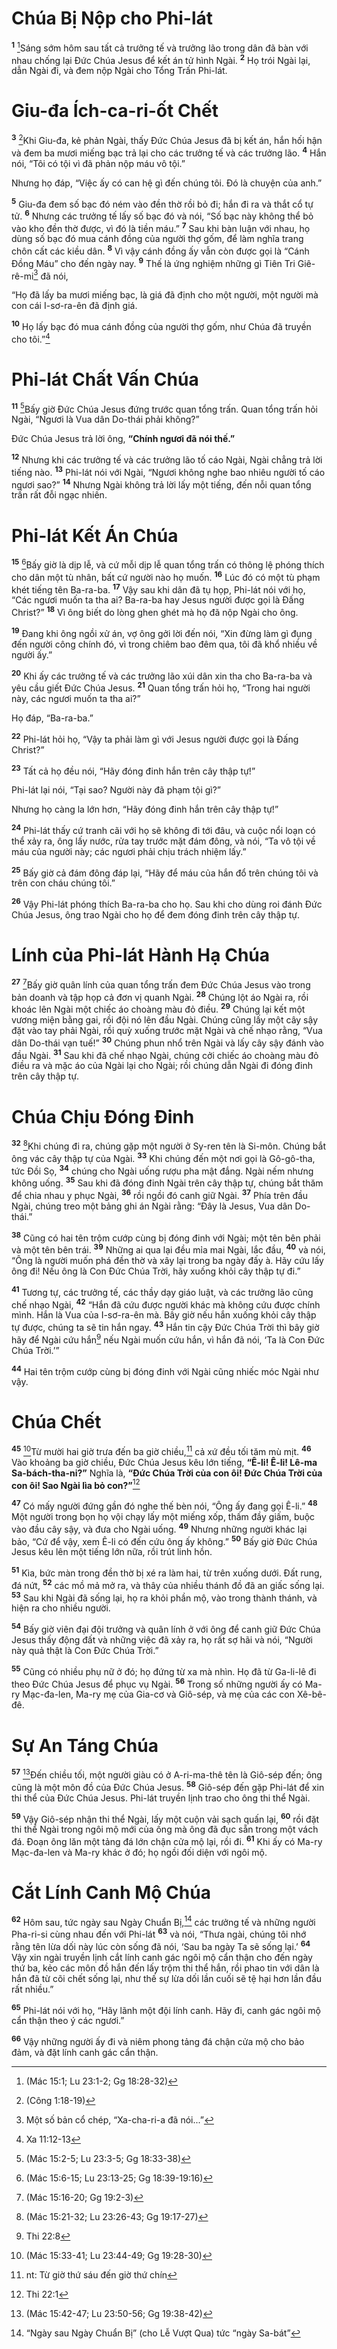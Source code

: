 # Chúa Bị Nộp cho Phi-lát

<sup><b>1</b></sup> [^1@-f02d5b51-ef03-4ffe-a4cb-ec246eef212a]Sáng sớm hôm sau tất cả trưởng tế và trưởng lão trong dân đã bàn với nhau chống lại Đức Chúa Jesus để kết án tử hình Ngài. <sup><b>2</b></sup> Họ trói Ngài lại, dẫn Ngài đi, và đem nộp Ngài cho Tổng Trấn Phi-lát.

# Giu-đa Ích-ca-ri-ốt Chết

<sup><b>3</b></sup> [^2@-f02d5b51-ef03-4ffe-a4cb-ec246eef212a]Khi Giu-đa, kẻ phản Ngài, thấy Đức Chúa Jesus đã bị kết án, hắn hối hận và đem ba mươi miếng bạc trả lại cho các trưởng tế và các trưởng lão. <sup><b>4</b></sup> Hắn nói, “Tôi có tội vì đã phản nộp máu vô tội.”

Nhưng họ đáp, “Việc ấy có can hệ gì đến chúng tôi. Đó là chuyện của anh.”

<sup><b>5</b></sup> Giu-đa đem số bạc đó ném vào đền thờ rồi bỏ đi; hắn đi ra và thắt cổ tự tử. <sup><b>6</b></sup> Nhưng các trưởng tế lấy số bạc đó và nói, “Số bạc này không thể bỏ vào kho đền thờ được, vì đó là tiền máu.” <sup><b>7</b></sup> Sau khi bàn luận với nhau, họ dùng số bạc đó mua cánh đồng của người thợ gốm, để làm nghĩa trang chôn cất các kiều dân. <sup><b>8</b></sup> Vì vậy cánh đồng ấy vẫn còn được gọi là “Cánh Đồng Máu” cho đến ngày nay. <sup><b>9</b></sup> Thế là ứng nghiệm những gì Tiên Tri Giê-rê-mi[^1-f02d5b51-ef03-4ffe-a4cb-ec246eef212a] đã nói,

“Họ đã lấy ba mươi miếng bạc, là giá đã định cho một người, một người mà con cái I-sơ-ra-ên đã định giá.

<sup><b>10</b></sup> Họ lấy bạc đó mua cánh đồng của người thợ gốm, như Chúa đã truyền cho tôi.”[^2-f02d5b51-ef03-4ffe-a4cb-ec246eef212a]

# Phi-lát Chất Vấn Chúa

<sup><b>11</b></sup> [^3@-f02d5b51-ef03-4ffe-a4cb-ec246eef212a]Bấy giờ Đức Chúa Jesus đứng trước quan tổng trấn. Quan tổng trấn hỏi Ngài, “Ngươi là Vua dân Do-thái phải không?”

Đức Chúa Jesus trả lời ông, **“Chính ngươi đã nói thế.”**

<sup><b>12</b></sup> Nhưng khi các trưởng tế và các trưởng lão tố cáo Ngài, Ngài chẳng trả lời tiếng nào. <sup><b>13</b></sup> Phi-lát nói với Ngài, “Ngươi không nghe bao nhiêu người tố cáo ngươi sao?” <sup><b>14</b></sup> Nhưng Ngài không trả lời lấy một tiếng, đến nỗi quan tổng trấn rất đỗi ngạc nhiên.

# Phi-lát Kết Án Chúa

<sup><b>15</b></sup> [^4@-f02d5b51-ef03-4ffe-a4cb-ec246eef212a]Bấy giờ là dịp lễ, và cứ mỗi dịp lễ quan tổng trấn có thông lệ phóng thích cho dân một tù nhân, bất cứ người nào họ muốn. <sup><b>16</b></sup> Lúc đó có một tù phạm khét tiếng tên Ba-ra-ba. <sup><b>17</b></sup> Vậy sau khi dân đã tụ họp, Phi-lát nói với họ, “Các ngươi muốn ta tha ai? Ba-ra-ba hay Jesus người được gọi là Đấng Christ?” <sup><b>18</b></sup> Vì ông biết do lòng ghen ghét mà họ đã nộp Ngài cho ông.

<sup><b>19</b></sup> Đang khi ông ngồi xử án, vợ ông gởi lời đến nói, “Xin đừng làm gì đụng đến người công chính đó, vì trong chiêm bao đêm qua, tôi đã khổ nhiều về người ấy.”

<sup><b>20</b></sup> Khi ấy các trưởng tế và các trưởng lão xúi dân xin tha cho Ba-ra-ba và yêu cầu giết Đức Chúa Jesus. <sup><b>21</b></sup> Quan tổng trấn hỏi họ, “Trong hai người này, các ngươi muốn ta tha ai?”

Họ đáp, “Ba-ra-ba.”

<sup><b>22</b></sup> Phi-lát hỏi họ, “Vậy ta phải làm gì với Jesus người được gọi là Đấng Christ?”

<sup><b>23</b></sup> Tất cả họ đều nói, “Hãy đóng đinh hắn trên cây thập tự!”

Phi-lát lại nói, “Tại sao? Người này đã phạm tội gì?”

Nhưng họ càng la lớn hơn, “Hãy đóng đinh hắn trên cây thập tự!”

<sup><b>24</b></sup> Phi-lát thấy cứ tranh cãi với họ sẽ không đi tới đâu, và cuộc nổi loạn có thể xảy ra, ông lấy nước, rửa tay trước mặt đám đông, và nói, “Ta vô tội về máu của người này; các ngươi phải chịu trách nhiệm lấy.”

<sup><b>25</b></sup> Bấy giờ cả đám đông đáp lại, “Hãy để máu của hắn đổ trên chúng tôi và trên con cháu chúng tôi.”

<sup><b>26</b></sup> Vậy Phi-lát phóng thích Ba-ra-ba cho họ. Sau khi cho dùng roi đánh Đức Chúa Jesus, ông trao Ngài cho họ để đem đóng đinh trên cây thập tự.

# Lính của Phi-lát Hành Hạ Chúa

<sup><b>27</b></sup> [^5@-f02d5b51-ef03-4ffe-a4cb-ec246eef212a]Bấy giờ quân lính của quan tổng trấn đem Đức Chúa Jesus vào trong bản doanh và tập họp cả đơn vị quanh Ngài. <sup><b>28</b></sup> Chúng lột áo Ngài ra, rồi khoác lên Ngài một chiếc áo choàng màu đỏ điều. <sup><b>29</b></sup> Chúng lại kết một vương miện bằng gai, rồi đội nó lên đầu Ngài. Chúng cũng lấy một cây sậy đặt vào tay phải Ngài, rồi quỳ xuống trước mặt Ngài và chế nhạo rằng, “Vua dân Do-thái vạn tuế!” <sup><b>30</b></sup> Chúng phun nhổ trên Ngài và lấy cây sậy đánh vào đầu Ngài. <sup><b>31</b></sup> Sau khi đã chế nhạo Ngài, chúng cởi chiếc áo choàng màu đỏ điều ra và mặc áo của Ngài lại cho Ngài; rồi chúng dẫn Ngài đi đóng đinh trên cây thập tự.

# Chúa Chịu Đóng Đinh

<sup><b>32</b></sup> [^6@-f02d5b51-ef03-4ffe-a4cb-ec246eef212a]Khi chúng đi ra, chúng gặp một người ở Sy-ren tên là Si-môn. Chúng bắt ông vác cây thập tự của Ngài. <sup><b>33</b></sup> Khi chúng đến một nơi gọi là Gô-gô-tha, tức Đồi Sọ, <sup><b>34</b></sup> chúng cho Ngài uống rượu pha mật đắng. Ngài nếm nhưng không uống. <sup><b>35</b></sup> Sau khi đã đóng đinh Ngài trên cây thập tự, chúng bắt thăm để chia nhau y phục Ngài, <sup><b>36</b></sup> rồi ngồi đó canh giữ Ngài. <sup><b>37</b></sup> Phía trên đầu Ngài, chúng treo một bảng ghi án Ngài rằng: “Đây là Jesus, Vua dân Do-thái.”

<sup><b>38</b></sup> Cũng có hai tên trộm cướp cùng bị đóng đinh với Ngài; một tên bên phải và một tên bên trái. <sup><b>39</b></sup> Những ai qua lại đều mỉa mai Ngài, lắc đầu, <sup><b>40</b></sup> và nói, “Ông là người muốn phá đền thờ và xây lại trong ba ngày đấy à. Hãy cứu lấy ông đi! Nếu ông là Con Đức Chúa Trời, hãy xuống khỏi cây thập tự đi.”

<sup><b>41</b></sup> Tương tự, các trưởng tế, các thầy dạy giáo luật, và các trưởng lão cũng chế nhạo Ngài, <sup><b>42</b></sup> “Hắn đã cứu được người khác mà không cứu được chính mình. Hắn là Vua của I-sơ-ra-ên mà. Bây giờ nếu hắn xuống khỏi cây thập tự được, chúng ta sẽ tin hắn ngay. <sup><b>43</b></sup> Hắn tin cậy Đức Chúa Trời thì bây giờ hãy để Ngài cứu hắn[^3-f02d5b51-ef03-4ffe-a4cb-ec246eef212a] nếu Ngài muốn cứu hắn, vì hắn đã nói, ‘Ta là Con Đức Chúa Trời.’”

<sup><b>44</b></sup> Hai tên trộm cướp cùng bị đóng đinh với Ngài cũng nhiếc móc Ngài như vậy.

# Chúa Chết

<sup><b>45</b></sup> [^7@-f02d5b51-ef03-4ffe-a4cb-ec246eef212a]Từ mười hai giờ trưa đến ba giờ chiều,[^4-f02d5b51-ef03-4ffe-a4cb-ec246eef212a] cả xứ đều tối tăm mù mịt. <sup><b>46</b></sup> Vào khoảng ba giờ chiều, Đức Chúa Jesus kêu lớn tiếng, **“Ê-li! Ê-li! Lê-ma Sa-bách-tha-ni?”** Nghĩa là, **“Đức Chúa Trời của con ôi! Đức Chúa Trời của con ôi! Sao Ngài lìa bỏ con?”**[^5-f02d5b51-ef03-4ffe-a4cb-ec246eef212a]

<sup><b>47</b></sup> Có mấy người đứng gần đó nghe thế bèn nói, “Ông ấy đang gọi Ê-li.” <sup><b>48</b></sup> Một người trong bọn họ vội chạy lấy một miếng xốp, thấm đầy giấm, buộc vào đầu cây sậy, và đưa cho Ngài uống. <sup><b>49</b></sup> Nhưng những người khác lại bảo, “Cứ để vậy, xem Ê-li có đến cứu ông ấy không.” <sup><b>50</b></sup> Bấy giờ Đức Chúa Jesus kêu lên một tiếng lớn nữa, rồi trút linh hồn.

<sup><b>51</b></sup> Kìa, bức màn trong đền thờ bị xé ra làm hai, từ trên xuống dưới. Đất rung, đá nứt, <sup><b>52</b></sup> các mồ mả mở ra, và thây của nhiều thánh đồ đã an giấc sống lại. <sup><b>53</b></sup> Sau khi Ngài đã sống lại, họ ra khỏi phần mộ, vào trong thành thánh, và hiện ra cho nhiều người.

<sup><b>54</b></sup> Bấy giờ viên đại đội trưởng và quân lính ở với ông để canh giữ Đức Chúa Jesus thấy động đất và những việc đã xảy ra, họ rất sợ hãi và nói, “Người này quả thật là Con Đức Chúa Trời.”

<sup><b>55</b></sup> Cũng có nhiều phụ nữ ở đó; họ đứng từ xa mà nhìn. Họ đã từ Ga-li-lê đi theo Đức Chúa Jesus để phục vụ Ngài. <sup><b>56</b></sup> Trong số những người ấy có Ma-ry Mạc-đa-len, Ma-ry mẹ của Gia-cơ và Giô-sép, và mẹ của các con Xê-bê-đê.

# Sự An Táng Chúa

<sup><b>57</b></sup> [^8@-f02d5b51-ef03-4ffe-a4cb-ec246eef212a]Đến chiều tối, một người giàu có ở A-ri-ma-thê tên là Giô-sép đến; ông cũng là một môn đồ của Đức Chúa Jesus. <sup><b>58</b></sup> Giô-sép đến gặp Phi-lát để xin thi thể của Đức Chúa Jesus. Phi-lát truyền lịnh trao cho ông thi thể Ngài.

<sup><b>59</b></sup> Vậy Giô-sép nhận thi thể Ngài, lấy một cuộn vải sạch quấn lại, <sup><b>60</b></sup> rồi đặt thi thể Ngài trong ngôi mộ mới của ông mà ông đã đục sẵn trong một vách đá. Đoạn ông lăn một tảng đá lớn chận cửa mộ lại, rồi đi. <sup><b>61</b></sup> Khi ấy có Ma-ry Mạc-đa-len và Ma-ry khác ở đó; họ ngồi đối diện với ngôi mộ.

# Cắt Lính Canh Mộ Chúa

<sup><b>62</b></sup> Hôm sau, tức ngày sau Ngày Chuẩn Bị,[^6-f02d5b51-ef03-4ffe-a4cb-ec246eef212a] các trưởng tế và những người Pha-ri-si cùng nhau đến với Phi-lát <sup><b>63</b></sup> và nói, “Thưa ngài, chúng tôi nhớ rằng tên lừa dối này lúc còn sống đã nói, ‘Sau ba ngày Ta sẽ sống lại.’ <sup><b>64</b></sup> Vậy xin ngài truyền lịnh cắt lính canh gác ngôi mộ cẩn thận cho đến ngày thứ ba, kẻo các môn đồ hắn đến lấy trộm thi thể hắn, rồi phao tin với dân là hắn đã từ cõi chết sống lại, như thế sự lừa dối lần cuối sẽ tệ hại hơn lần đầu rất nhiều.”

<sup><b>65</b></sup> Phi-lát nói với họ, “Hãy lãnh một đội lính canh. Hãy đi, canh gác ngôi mộ cẩn thận theo ý các ngươi.”

<sup><b>66</b></sup> Vậy những người ấy đi và niêm phong tảng đá chận cửa mộ cho bảo đảm, và đặt lính canh gác cẩn thận.

[^1-f02d5b51-ef03-4ffe-a4cb-ec246eef212a]: Một số bản cổ chép, “Xa-cha-ri-a đã nói...”

[^2-f02d5b51-ef03-4ffe-a4cb-ec246eef212a]: Xa 11:12-13

[^3-f02d5b51-ef03-4ffe-a4cb-ec246eef212a]: Thi 22:8

[^4-f02d5b51-ef03-4ffe-a4cb-ec246eef212a]: nt: Từ giờ thứ sáu đến giờ thứ chín

[^5-f02d5b51-ef03-4ffe-a4cb-ec246eef212a]: Thi 22:1

[^6-f02d5b51-ef03-4ffe-a4cb-ec246eef212a]: “Ngày sau Ngày Chuẩn Bị” (cho Lễ Vượt Qua) tức “ngày Sa-bát”

[^1@-f02d5b51-ef03-4ffe-a4cb-ec246eef212a]: (Mác 15:1; Lu 23:1-2; Gg 18:28-32)

[^2@-f02d5b51-ef03-4ffe-a4cb-ec246eef212a]: (Công 1:18-19)

[^3@-f02d5b51-ef03-4ffe-a4cb-ec246eef212a]: (Mác 15:2-5; Lu 23:3-5; Gg 18:33-38)

[^4@-f02d5b51-ef03-4ffe-a4cb-ec246eef212a]: (Mác 15:6-15; Lu 23:13-25; Gg 18:39-19:16)

[^5@-f02d5b51-ef03-4ffe-a4cb-ec246eef212a]: (Mác 15:16-20; Gg 19:2-3)

[^6@-f02d5b51-ef03-4ffe-a4cb-ec246eef212a]: (Mác 15:21-32; Lu 23:26-43; Gg 19:17-27)

[^7@-f02d5b51-ef03-4ffe-a4cb-ec246eef212a]: (Mác 15:33-41; Lu 23:44-49; Gg 19:28-30)

[^8@-f02d5b51-ef03-4ffe-a4cb-ec246eef212a]: (Mác 15:42-47; Lu 23:50-56; Gg 19:38-42)
